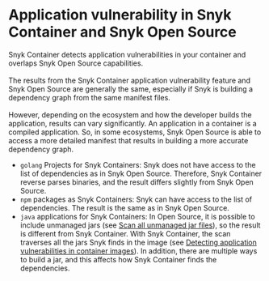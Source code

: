 # Application vulnerability in Snyk Container and Snyk Open Source

Snyk Container detects application vulnerabilities in your container and overlaps Snyk Open Source capabilities.\
\
The results from the Snyk Container application vulnerability feature and Snyk Open Source are generally the same, especially if Snyk is building a dependency graph from the same manifest files.\
\
However, depending on the ecosystem and how the developer builds the application, results can vary significantly. An application in a container is a compiled application. So, in some ecosystems, Snyk Open Source is able to access a more detailed manifest that results in building a more accurate dependency graph.&#x20;

* `golang` Projects for Snyk Containers: Snyk does not have access to the list of dependencies as in Snyk Open Source. Therefore, Snyk Container reverse parses binaries, and the result differs slightly from Snyk Open Source.
* `npm` packages as Snyk Containers: Snyk can have access to the list of dependencies. The result is the same as in Snyk Open Source.
* `java` applications for Snyk Containers: In Open Source, it is possible to include unmanaged jars (see [Scan all unmanaged jar files](../../snyk-cli/test-for-vulnerabilities/scan-all-unmanaged-jar-files.md)), so the result is different from Snyk Container. With Snyk Container, the scan traverses all the jars Snyk finds in the image (see [Detecting application vulnerabilities in container images](../use-snyk-container/detecting-application-vulnerabilities-in-container-images.md)). In addition, there are multiple ways to build a jar, and this affects how Snyk Container finds the dependencies.
